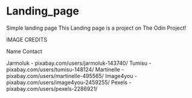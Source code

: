 # Landing_page
Simple landing page
This Landing page is a project on The Odin Project!

IMAGE CREDITS
 
  Name                  Contact

Jarmoluk - pixabay.com/users/jarmoluk-143740/
Tumisu - pixabay.com/users/tumisu-148124/
Martinelle - pixabay.com/users/martinelle-495565/
Image4you - pixabay.com/users/image4you-2459255/
Pexels - pixabay.com/users/pexels-2286921/
